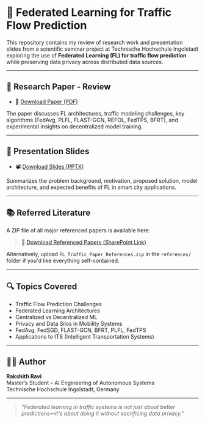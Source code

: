 # 🚦 Federated Learning for Traffic Flow Prediction

This repository contains my review of research work and presentation slides from a scientific seminar project at Technische Hochschule Ingolstadt exploring the use of **Federated Learning (FL) for traffic flow prediction** while preserving data privacy across distributed data sources.

---

## 📄 Research Paper - Review 

- 📘 [Download Paper (PDF)](paper/Rakshith_Ravi_Federated_Learning_for_Traffic_Flow_Prediction.pdf)

The paper discusses FL architectures, traffic modeling challenges, key algorithms (FedAvg, PLFL, FLAST-GCN, REFOL, FedTPS, BFRT), and experimental insights on decentralized model training.

---

## 🎤 Presentation Slides

- 📽️ [Download Slides (PPTX)](presentation/RakshithRavi_Federated%20Learning%20for%20Traffic_Flow_Prediction_Slides.pptx)


Summarizes the problem background, motivation, proposed solution, model architecture, and expected benefits of FL in smart city applications.

---

## 📚 Referred Literature

A ZIP file of all major referenced papers is available here:

> 🔗 [Download Referenced Papers (SharePoint Link)](https://thide-my.sharepoint.com/:u:/g/personal/rar5407_thi_de/EWfHPERxf19MmDLxuLkPCVIBFXfL4l7r6woL5EFbpOwadQ)

Alternatively, upload `FL_Traffic_Paper_References.zip` in the `references/` folder if you'd like everything self-contained.

---

## 🔍 Topics Covered

- Traffic Flow Prediction Challenges  
- Federated Learning Architectures  
- Centralized vs Decentralized ML  
- Privacy and Data Silos in Mobility Systems  
- FedAvg, FedSGD, FLAST-GCN, BFRT, PLFL, FedTPS 
- Applications to ITS (Intelligent Transportation Systems)

---


## 👨‍💻 Author

**Rakshith Ravi**  
Master’s Student – AI Engineering of Autonomous Systems  
Technische Hochschule Ingolstadt, Germany  

---

> _“Federated learning in traffic systems is not just about better predictions—it's about doing it without sacrificing data privacy.”_
